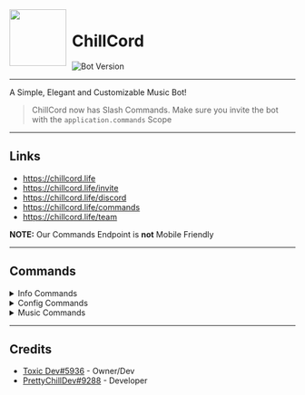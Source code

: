 <img src="./web/imgs/ChillBotNewTrans.png" height='100px' width='100px' align="left" style="float: left; margin: 0 10px 10px 0;" />
 
# ChillCord

<img src="https://img.shields.io/badge/ChillCord-v2.0.0-%2334d058?style=flat-square&logo=github&logoColor=fff" alt="Bot Version" />

---

A Simple, Elegant and Customizable Music Bot!

> ChillCord now has Slash Commands. Make sure you invite the bot with the `application.commands` Scope

---

## Links
- https://chillcord.life
- https://chillcord.life/invite
- https://chillcord.life/discord
- https://chillcord.life/commands
- https://chillcord.life/team 

**NOTE:** Our Commands Endpoint is **not** Mobile Friendly

---

## Commands

<details>
    <summary>Info Commands</summary>

## help
#### View a list of commands or info about a command
##### Usage: `help || help <commandName>`
##### Example: `chill.help || chill.help ping`
##### Alias: `h`
---
## ping
#### Check the Bots Latency and Response Time
##### Usage: `ping`
##### Example: `chill.ping`
##### Alias: `none`
---
## about
#### Some info about ChillCord and it's Dev
##### Usage: `about`
##### Example: `chill.about`
##### Alias: `none`
---
## invite
#### Get a link to invite ChillCord
##### Usage: `invite`
##### Example: `chill.invite`
##### Alias: `inv`
---
## node
#### Some info about ChillCords Lavalink Node
##### Usage: `node`
##### Example: `chill.node`
##### Alias: `none`
---
## status
#### ChillCord Statistics!
##### Usage: `status`
##### Example: `chill.status`
##### Alias: `none`

</details>
<details>
    <summary>Config Commands</summary>

## setprefix
#### Set the Prefix for ChillCord im your Server
##### Usage: `prefix <newPrefix>`
##### Example: `chill.prefix !`
##### Alias: `none`

</details>
<details>
    <summary>Music Commands</summary>

## 247
#### Toggle the option for 24/7 Music for the Current Channel
##### Usage: `247`
##### Example: `chill.247`
##### Alias: `24h`, `24/7`
---
## autoplay
#### Toggle the option to Auto Play Music!
##### Usage: `autoplay`
##### Example: `chill.autoplay`
##### Alias: `ap`
---
## clearqueue
#### Clear the Current Music Queue
##### Usage: `clearqueue`
##### Example: `chill.clearqueue`
##### Alias: `cq`
---
## filter
#### Set the Equalizer (EQ) for the Music
##### Usage: `filter <filter>`
##### Example: `chill.filter Party`
##### Alias: `eq`, `equalizer`
##### Filters: `<Party || Bass || Radio || Pop || Trablebass || Soft || Custom || Off>`
---
## join
#### Make the bot join your Voice Channel
##### Usage: `join`
##### Example: `chill.join`
##### Alias: `j`
---
## leave
#### Make the bot leave your Voice Channel!
##### Usage: `leave`
##### Example: `chill.leave`
##### Alias: `dc`
---
## loop
#### Enable or Disable looping through the Queue
##### Usage: `loop`
##### Example: `chill.loop`
##### Alias: `l`
---
## lyrics
#### Get the Lyrics for the Current Song!
##### Usage: `lyrics`
##### Example: `chill.lyrics`
##### Alias: `ly`
---
## nowplaying
#### Information about the Current Song
##### Usage: `nowplaying`
##### Example: `chill.nowplaying`
##### Alias: `np`
---
## pause
#### Pause the Current Song!
##### Usage: `pause`
##### Example: `chill.pause`
##### Alias: `none`
---
## play
#### Play a song from YouTube or Spotify
##### Usage: `play <Song>`
##### Example: `chill.play NF Why`
##### Alias: `none`
---
## queue
#### View the current Music Queue!
##### Usage: `queue`
##### Example: `chill.queue`
##### Alias: `none`
---
## remove
#### Remove a song from the Queue!
##### Usage: `remove <queueNumber>`
##### Example: `chill.remove 1`
##### Alias: `none`
---
## resume
#### Resume playing the Current Song!
##### Usage: `resume`
##### Example: `chill.resume`
##### Alias: `none`
---
## seek
#### Skip forward in the Current Song
##### Usage: `seek <Time>`
##### Example: `chill.seek 1m`
##### Alias: `none`
---
## shuffle
#### Shuffle the songs in the Queue!
##### Usage: `shuffle`
##### Example: `chill.shuffle`
##### Alias: `none`
---
## skip
#### Skip the Current Song
##### Usage: `247`
##### Example: `chill.247`
##### Alias: `24h`, `24/7`
---
## skipto
#### Skip to a song in the Queue!
##### Usage: `skip <position>`
##### Example: `chill.skip 1`
##### Alias: `none`
---
## stop
#### Stop the music
##### Usage: `stop`
##### Example: `chill.stop`
##### Alias: `none`
---
## volume
#### Change the volume of the Song (Default: 100)!
##### Usage: `volume <amount>`
##### Example: `chill.volume 50`
##### Alias: `none`


</details>

---

## Credits
- [Toxic Dev#5936](https://toxicdev.me) - Owner/Dev
- [PrettyChillDev#9288](https://github.com/ChillCordDev) - Developer
